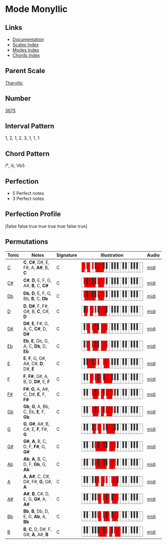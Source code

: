 # Mode Monyllic

## Links

- [Documentation](README.md)
- [Scales Index](Scales.md)
- [Modes Index](Modes.md)
- [Chords Index](Chords.md)

## Parent Scale

[Tharyllic](ScaleTharyllic.md)

## Number

[3675](https://ianring.com/musictheory/scales/3675)

## Interval Pattern

1, 2, 1, 2, 3, 1, 1, 1

## Chord Pattern

i⁰, iii, Vb5

## Perfection

- 5 Perfect notes
- 3 Perfect notes

## Perfection Profile

[false false true true true true false true]

## Permutations

| Tonic | Notes | Signature | Illustration | Audio |
|-------|-------|-----------|--------------|-------|
| [C](ModeCNaturalMonyllic.md) | **C**, **C#**, D#, E, F#, A, **A#**, B, **C** | C | ![CNaturalMonyllic](ModeCNaturalMonyllic.png) | [midi](https://github.com/edipermadi/music/blob/main/docs/ModeCNaturalMonyllic.mid?raw=true) |
| [C#](ModeCSharpMonyllic.md) | **C#**, **D**, E, F, G, A#, **B**, C, **C#** | C | ![CSharpMonyllic](ModeCSharpMonyllic.png) | [midi](https://github.com/edipermadi/music/blob/main/docs/ModeCSharpMonyllic.mid?raw=true) |
| [Db](ModeDFlatMonyllic.md) | **Db**, **D**, E, F, G, Bb, **B**, C, **Db** | C | ![DFlatMonyllic](ModeDFlatMonyllic.png) | [midi](https://github.com/edipermadi/music/blob/main/docs/ModeDFlatMonyllic.mid?raw=true) |
| [D](ModeDNaturalMonyllic.md) | **D**, **D#**, F, F#, G#, B, **C**, C#, **D** | C | ![DNaturalMonyllic](ModeDNaturalMonyllic.png) | [midi](https://github.com/edipermadi/music/blob/main/docs/ModeDNaturalMonyllic.mid?raw=true) |
| [D#](ModeDSharpMonyllic.md) | **D#**, **E**, F#, G, A, C, **C#**, D, **D#** | C | ![DSharpMonyllic](ModeDSharpMonyllic.png) | [midi](https://github.com/edipermadi/music/blob/main/docs/ModeDSharpMonyllic.mid?raw=true) |
| [Eb](ModeEFlatMonyllic.md) | **Eb**, **E**, Gb, G, A, C, **Db**, D, **Eb** | C | ![EFlatMonyllic](ModeEFlatMonyllic.png) | [midi](https://github.com/edipermadi/music/blob/main/docs/ModeEFlatMonyllic.mid?raw=true) |
| [E](ModeENaturalMonyllic.md) | **E**, **F**, G, G#, A#, C#, **D**, D#, **E** | C | ![ENaturalMonyllic](ModeENaturalMonyllic.png) | [midi](https://github.com/edipermadi/music/blob/main/docs/ModeENaturalMonyllic.mid?raw=true) |
| [F](ModeFNaturalMonyllic.md) | **F**, **F#**, G#, A, B, D, **D#**, E, **F** | C | ![FNaturalMonyllic](ModeFNaturalMonyllic.png) | [midi](https://github.com/edipermadi/music/blob/main/docs/ModeFNaturalMonyllic.mid?raw=true) |
| [F#](ModeFSharpMonyllic.md) | **F#**, **G**, A, A#, C, D#, **E**, F, **F#** | C | ![FSharpMonyllic](ModeFSharpMonyllic.png) | [midi](https://github.com/edipermadi/music/blob/main/docs/ModeFSharpMonyllic.mid?raw=true) |
| [Gb](ModeGFlatMonyllic.md) | **Gb**, **G**, A, Bb, C, Eb, **E**, F, **Gb** | C | ![GFlatMonyllic](ModeGFlatMonyllic.png) | [midi](https://github.com/edipermadi/music/blob/main/docs/ModeGFlatMonyllic.mid?raw=true) |
| [G](ModeGNaturalMonyllic.md) | **G**, **G#**, A#, B, C#, E, **F**, F#, **G** | C | ![GNaturalMonyllic](ModeGNaturalMonyllic.png) | [midi](https://github.com/edipermadi/music/blob/main/docs/ModeGNaturalMonyllic.mid?raw=true) |
| [G#](ModeGSharpMonyllic.md) | **G#**, **A**, B, C, D, F, **F#**, G, **G#** | C | ![GSharpMonyllic](ModeGSharpMonyllic.png) | [midi](https://github.com/edipermadi/music/blob/main/docs/ModeGSharpMonyllic.mid?raw=true) |
| [Ab](ModeAFlatMonyllic.md) | **Ab**, **A**, B, C, D, F, **Gb**, G, **Ab** | C | ![AFlatMonyllic](ModeAFlatMonyllic.png) | [midi](https://github.com/edipermadi/music/blob/main/docs/ModeAFlatMonyllic.mid?raw=true) |
| [A](ModeANaturalMonyllic.md) | **A**, **A#**, C, C#, D#, F#, **G**, G#, **A** | C | ![ANaturalMonyllic](ModeANaturalMonyllic.png) | [midi](https://github.com/edipermadi/music/blob/main/docs/ModeANaturalMonyllic.mid?raw=true) |
| [A#](ModeASharpMonyllic.md) | **A#**, **B**, C#, D, E, G, **G#**, A, **A#** | C | ![ASharpMonyllic](ModeASharpMonyllic.png) | [midi](https://github.com/edipermadi/music/blob/main/docs/ModeASharpMonyllic.mid?raw=true) |
| [Bb](ModeBFlatMonyllic.md) | **Bb**, **B**, Db, D, E, G, **Ab**, A, **Bb** | C | ![BFlatMonyllic](ModeBFlatMonyllic.png) | [midi](https://github.com/edipermadi/music/blob/main/docs/ModeBFlatMonyllic.mid?raw=true) |
| [B](ModeBNaturalMonyllic.md) | **B**, **C**, D, D#, F, G#, **A**, A#, **B** | C | ![BNaturalMonyllic](ModeBNaturalMonyllic.png) | [midi](https://github.com/edipermadi/music/blob/main/docs/ModeBNaturalMonyllic.mid?raw=true) |
